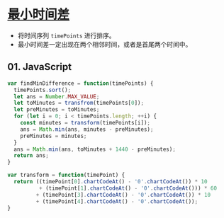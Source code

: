 # [最小时间差](https://leetcode-cn.com/problems/minimum-time-difference/)

- 将时间序列 `timePoints` 进行排序。
- 最小时间差一定出现在两个相邻时间，或者是首尾两个时间中。

## 01. JavaScript
```js
var findMinDifference = function(timePoints) {
  timePoints.sort();
  let ans = Number.MAX_VALUE;
  let toMinutes = transfrom(timePoints[0]);
  let preMinutes = toMinutes;
  for (let i = 0; i < timePoints.length; ++i) {
    const minutes = transform(timePoints[i]);
    ans = Math.min(ans, minutes - preMinutes);
    preMinutes = minutes;
  }
  ans = Math.min(ans, toMinutes + 1440 - preMinutes);
  return ans;
}

var transform = function(timePoint) {
  return ((timePoint[0].chartCodeAt() - '0'.chartCodeAt()) * 10 
          + (timePoint[1].chartCodeAt() - '0'.chartCodeAt())) * 60
         + (timePoint[3].chartCodeAt() - '0'.chartCodeAt()) * 10 
         + (timePoint[4].chartCodeAt() - '0'.chartCodeAt());
}
```